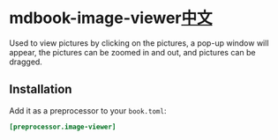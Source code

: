 # mdbook-image-viewer[中文](./README_ZH.md)

Used to view pictures by clicking on the pictures, a pop-up window will appear, the pictures can be zoomed in and out, and pictures can be dragged.

## Installation

Add it as a preprocessor to your `book.toml`:

```toml
[preprocessor.image-viewer]
```